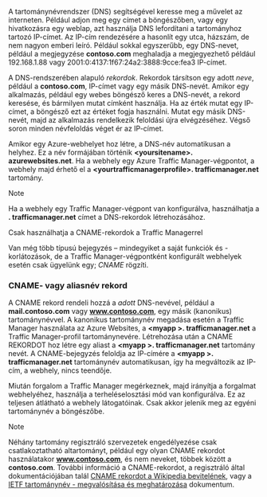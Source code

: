 A tartománynévrendszer (DNS) segítségével keresse meg a művelet az interneten. Például adjon meg egy címet a böngészőben, vagy egy hivatkozásra egy weblap, azt használja DNS lefordítani a tartományhoz tartozó IP-címet. Az IP-cím rendezésére a hasonlít egy utca, házszám, de nem nagyon emberi leíró. Például sokkal egyszerűbb, egy DNS-nevet, például a megjegyzése **contoso.com** meghaladja a megjegyezhető például 192.168.1.88 vagy 2001:0:4137:1f67:24a2:3888:9cce:fea3 IP-címet.

A DNS-rendszerében alapuló *rekordok*. Rekordok társítson egy adott *neve*, például a **contoso.com**, IP-címet vagy egy másik DNS-nevét. Amikor egy alkalmazás, például egy webes böngésző keres a DNS-nevét, a rekord keresése, és bármilyen mutat címként használja. Ha az érték mutat egy IP-címet, a böngésző ezt az értéket fogja használni. Mutat egy másik DNS-nevét, majd az alkalmazás rendelkezik feloldási újra elvégzéséhez. Végső soron minden névfeloldás véget ér az IP-címet.

Amikor egy Azure-webhelyet hoz létre, a DNS-név automatikusan a helyhez. Ez a név formájában történik  **&lt;yoursitename&gt;. azurewebsites.net**. Ha a webhely egy Azure Traffic Manager-végpontot, a webhely majd érhető el a  **&lt;yourtrafficmanagerprofile&gt;. trafficmanager.net** tartomány.

> [!NOTE]
> Ha a webhely egy Traffic Manager-végpont van konfigurálva, használhatja a **. trafficmanager.net** címet a DNS-rekordok létrehozásához.
> 
> Csak használhatja a CNAME-rekordok a Traffic Managerrel
> 
> 

Van még több típusú bejegyzés – mindegyiket a saját funkciók és -korlátozások, de a Traffic Manager-végpontként konfigurált webhelyek esetén csak ügyelünk egy; *CNAME* rögzíti.

### <a name="cname-or-alias-record"></a>CNAME- vagy aliasnév rekord
A CNAME rekord rendeli hozzá a *adott* DNS-nevével, például a **mail.contoso.com** vagy **www.contoso.com**, egy másik (kanonikus) tartománynévvel. A kanonikus tartománynév megadása esetén a Traffic Manager használata az Azure Websites, a  **&lt;myapp >. trafficmanager.net** a Traffic Manager-profil tartománynevére. Létrehozása után a CNAME REKORDOT hoz létre egy aliast a  **&lt;myapp >. trafficmanager.net** tartomány nevét. A CNAME-bejegyzés feloldja az IP-címére a  **&lt;myapp >. trafficmanager.net** tartománynév automatikusan, így ha megváltozik az IP-cím, a webhely, nincs teendője.

Miután forgalom a Traffic Manager megérkeznek, majd irányítja a forgalmat webhelyéhez, használja a terheléselosztási mód van konfigurálva. Ez az teljesen átlátható a webhely látogatóinak. Csak akkor jelenik meg az egyéni tartománynév a böngészőbe.

> [!NOTE]
> Néhány tartomány regisztráló szervezetek engedélyezése csak csatlakoztatható altartományt, például egy olyan CNAME rekordot használatakor **www.contoso.com**, és nem neveket, többek között a **contoso.com**. További információ a CNAME-rekordot, a regisztráló által dokumentációjában talál <a href="http://en.wikipedia.org/wiki/CNAME_record">CNAME rekordot a Wikipedia bevitelének</a>, vagy a <a href="http://tools.ietf.org/html/rfc1035">IETF tartománynév - megvalósítása és meghatározása</a> dokumentum.
> 
> 


